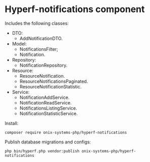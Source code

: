 # Hyperf-notifications component

Includes the following classes:

- DTO:
  - AddNotificationDTO.
- Model:
  - NotificationsFilter;
  - Notification.
- Repository:
  - NotificationRepository.
- Resource:
  - ResourceNotification.
  - ResourceNotificationsPaginated.
  - ResourceNotificationStatistic.
- Service:
  - NotificationAddService.
  - NotificationReadService.
  - NotificationsListingService.
  - NotificationStatisticService.

Install:

```shell script
composer require onix-systems-php/hyperf-notifications
```

Publish database migrations and configs:

```shell script
php bin/hyperf.php vendor:publish onix-systems-php/hyperf-notifications
```
